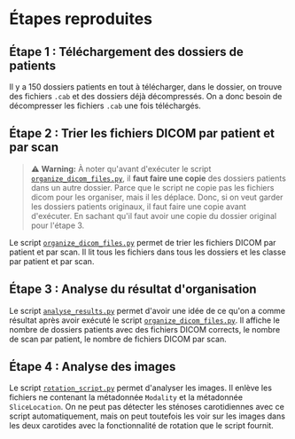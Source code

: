 # Étapes reproduites

## Étape 1 : Téléchargement des dossiers de patients

Il y a 150 dossiers patients en tout à télécharger, dans le dossier, on trouve des fichiers `.cab` et des dossiers déjà
décompressés. On a donc besoin de décompresser les fichiers `.cab` une fois téléchargés.

## Étape 2 : Trier les fichiers DICOM par patient et par scan

 > :warning: **Warning:** À noter qu'avant d'exécuter le script [`organize_dicom_files.py`](organize_dicom_files.py), il **faut faire une copie**
des dossiers patients dans un autre dossier. Parce que le script ne copie pas les fichiers dicom pour les organiser,
mais il les déplace. Donc, si on veut garder les dossiers patients originaux, il faut faire une copie avant d'exécuter.
En sachant qu'il faut avoir une copie du dossier original pour l'étape 3.


Le script [`organize_dicom_files.py`](organize_dicom_files.py) permet de trier les fichiers DICOM par patient et par
scan.
Il lit tous les fichiers dans tous les dossiers et les classe par patient et par scan.

## Étape 3 : Analyse du résultat d'organisation

Le script [`analyse_results.py`](analyse_results.py) permet d'avoir une idée de ce qu'on a comme résultat après avoir
exécuté le script [`organize_dicom_files.py`](organize_dicom_files.py). Il affiche le nombre de dossiers patients
avec des fichiers DICOM corrects, le nombre de scan par patient, le nombre de fichiers DICOM par scan.

## Étape 4 : Analyse des images

Le script [`rotation_script.py`](rotation_script.py) permet d'analyser les images. Il enlève les fichiers
ne contenant la métadonnée `Modality` et la métadonnée `SliceLocation`. On ne peut pas détecter les sténoses
carotidiennes avec ce script automatiquement, mais on peut toutefois les voir sur les images dans les deux carotides
avec la fonctionnalité de rotation que le script fournit.